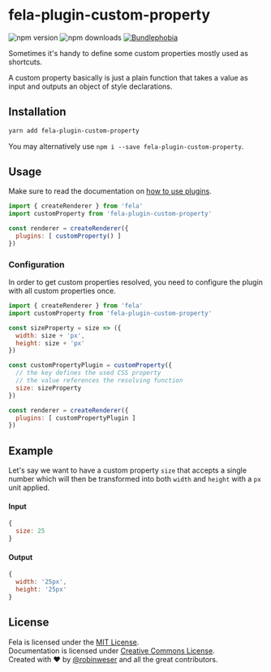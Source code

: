 # fela-plugin-custom-property

<img alt="npm version" src="https://badge.fury.io/js/fela-plugin-custom-property.svg"> <img alt="npm downloads" src="https://img.shields.io/npm/dm/fela-plugin-custom-property.svg"> <a href="https://bundlephobia.com/result?p=fela-plugin-custom-property@latest"><img alt="Bundlephobia" src="https://img.shields.io/bundlephobia/minzip/fela-plugin-custom-property.svg"></a>

Sometimes it's handy to define some custom properties mostly used as shortcuts.

A custom property basically is just a plain function that takes a value as input and outputs an object of style declarations.

## Installation
```sh
yarn add fela-plugin-custom-property
```
You may alternatively use `npm i --save fela-plugin-custom-property`.

## Usage
Make sure to read the documentation on [how to use plugins](http://fela.js.org/docs/advanced/Plugins.html).

```javascript
import { createRenderer } from 'fela'
import customProperty from 'fela-plugin-custom-property'

const renderer = createRenderer({
  plugins: [ customProperty() ]
})
```

### Configuration
In order to get custom properties resolved, you need to configure the plugin with all custom properties once.

```javascript
import { createRenderer } from 'fela'
import customProperty from 'fela-plugin-custom-property'

const sizeProperty = size => ({
  width: size + 'px',
  height: size + 'px'
})

const customPropertyPlugin = customProperty({
  // the key defines the used CSS property
  // the value references the resolving function
  size: sizeProperty
})

const renderer = createRenderer({
  plugins: [ customPropertyPlugin ]
})
```

## Example
Let's say we want to have a custom property `size` that accepts a single number which will then be transformed into both `width` and `height` with a `px` unit applied.

#### Input
```javascript
{
  size: 25
}
```
#### Output
```javascript
{
  width: '25px',
  height: '25px'
}
```

## License
Fela is licensed under the [MIT License](http://opensource.org/licenses/MIT).<br>
Documentation is licensed under [Creative Commons License](http://creativecommons.org/licenses/by/4.0/).<br>
Created with ♥ by [@robinweser](http://weser.io) and all the great contributors.
